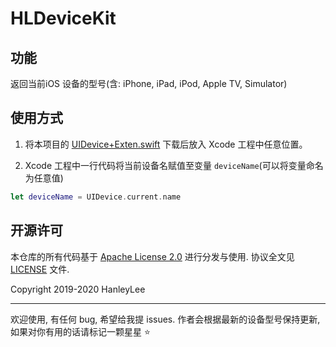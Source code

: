 # HLDeviceKit

## 功能

返回当前iOS 设备的型号(含: iPhone, iPad, iPod, Apple TV, Simulator)

## 使用方式

1. 将本项目的 [UIDevice+Exten.swift](https://github.com/HanleyLee/HLDeviceKit/blob/master/UIDevice%2BExten.swift) 下载后放入 Xcode 工程中任意位置。

2. Xcode 工程中一行代码将当前设备名赋值至变量 `deviceName`(可以将变量命名为任意值)

```swift
let deviceName = UIDevice.current.name
```

## 开源许可

本仓库的所有代码基于 [Apache License 2.0](http://www.apache.org/licenses/LICENSE-2.0) 进行分发与使用. 协议全文见 [LICENSE](https://github.com/HanleyLee/HLDeviceKit/blob/master/LICENSE) 文件.

Copyright 2019-2020 HanleyLee

---

欢迎使用, 有任何 bug, 希望给我提 issues. 作者会根据最新的设备型号保持更新, 如果对你有用的话请标记一颗星星 ⭐️

